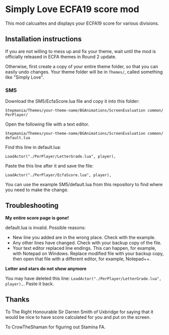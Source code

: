 # Simply Love ECFA19 score mod
This mod calcualtes and displays your ECFA19 score for various divisions.

## Installation instructions
If you are not willing to mess up and fix your theme, wait until the mod is officially released in ECFA themes in Round 2 update.

Otherwise, first create a copy of your entire theme folder, so that you can easily undo changes. Your theme folder will be in `Themes/`, called something like "Simply Love".

### SM5
Download the SM5/EcfaScore.lua file and copy it into this folder:

`Stepmania/Themes⁩/⁨your-theme-name/BGAnimations⁩/⁨ScreenEvaluation common⁩/⁨PerPlayer⁩/` 

Open the following file with a text editor.

`Stepmania/Themes⁩/⁨your-theme-name/BGAnimations⁩/⁨ScreenEvaluation common⁩/⁨default.lua`

Find this line in default.lua:

`LoadActor("./PerPlayer/LetterGrade.lua", player),`

Paste the this line after it and save the file:

`LoadActor("./PerPlayer/EcfaScore.lua", player),`

You can use the example SM5/default.lua from this repository to find where you need to make the change.

## Troubleshooting

**My entire score page is gone!**

default.lua is invalid. Possible reasons:
- New line you added are in the wrong place. Check with the example.
- Any other lines have changed. Check with your backup copy of the file.
- Your text editor replaced line endings. This can happen, for example, with Notepad on Windows. Replace modified file with your backup copy, then open that file with a different editor, for example, Notepad++.

**Letter and stars do not show anymore**

You may have deleted this line: `LoadActor("./PerPlayer/LetterGrade.lua", player),`. Paste it back.

## Thanks
To The Right Honourable Sir Darren Smith of Uxbridge for saying that it would be nice to have score calculated for you and put on the screen.

To CrowTheShaman for figuring out Stamina FA.
